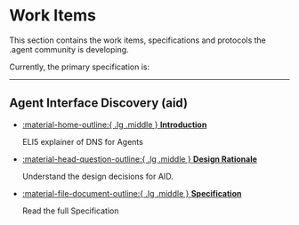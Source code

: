 
# Work Items

This section contains the work items, specifications and protocols the .agent community is developing.

Currently, the primary specification is:

---

## Agent Interface Discovery (aid)

<div class="grid cards" markdown>

-   [:material-home-outline:{ .lg .middle } __Introduction__ ](aid/introduction.md)

    ELI5 explainer of DNS for Agents

-   [:material-head-question-outline:{ .lg .middle } __Design Rationale__](aid/rationale.md)

    Understand the design decisions for AID.

-   [:material-file-document-outline:{ .lg .middle } __Specification__ ](aid/spec-v1.md)

    Read the full Specification


</div>
